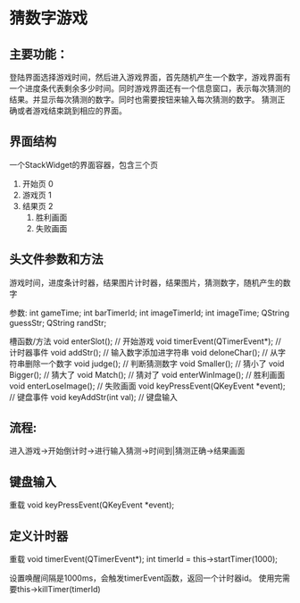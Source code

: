 # 猜数字游戏

## 主要功能：
登陆界面选择游戏时间，然后进入游戏界面，首先随机产生一个数字，游戏界面有一个进度条代表剩余多少时间。同时游戏界面还有一个信息窗口，表示每次猜测的结果。并显示每次猜测的数字。同时也需要按钮来输入每次猜测的数字。
猜测正确或者游戏结束跳到相应的界面。

## 界面结构
一个StackWidget的界面容器，包含三个页
1. 开始页 0
2. 游戏页 1
3. 结果页 2
    1. 胜利画面
    2. 失败画面

## 头文件参数和方法
游戏时间，进度条计时器，结果图片计时器，结果图片，猜测数字，随机产生的数字

参数:
    int gameTime;
    int barTimerId;
    int imageTimerId;
    int imageTime;
    QString guessStr;
    QString randStr;
    

槽函数/方法
    void enterSlot();                // 开始游戏
    void timerEvent(QTimerEvent*);   // 计时器事件
    void addStr();                   // 输入数字添加进字符串
    void deloneChar();               // 从字符串删除一个数字
    void judge();                    // 判断猜测数字
    void Smaller();                  // 猜小了
    void Bigger();                   // 猜大了
    void Match();                    // 猜对了
    void enterWinImage();            // 胜利画面
    void enterLoseImage();           // 失败画面
    void keyPressEvent(QKeyEvent *event); // 键盘事件
    void keyAddStr(int val);         // 键盘输入

## 流程:
进入游戏->开始倒计时->进行输入猜测->时间到|猜测正确->结果画面    
    
## 键盘输入
重载 void keyPressEvent(QKeyEvent *event);
## 定义计时器
重载 void timerEvent(QTimerEvent*);
int timerId = this->startTimer(1000);

设置唤醒间隔是1000ms，会触发timerEvent函数，返回一个计时器id。
使用完需要this->killTimer(timerId)
